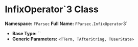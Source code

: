 # InfixOperator`3 Class

**Namespace:** `FParsec`
**Full Name:** `FParsec.InfixOperator`3`
- **Base Type:** ``
- **Generic Parameters:** `<TTerm, TAfterString, TUserState>`